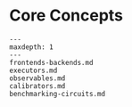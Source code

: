 # Core Concepts

```{toctree}
---
maxdepth: 1
---
frontends-backends.md
executors.md
observables.md
calibrators.md
benchmarking-circuits.md
```
